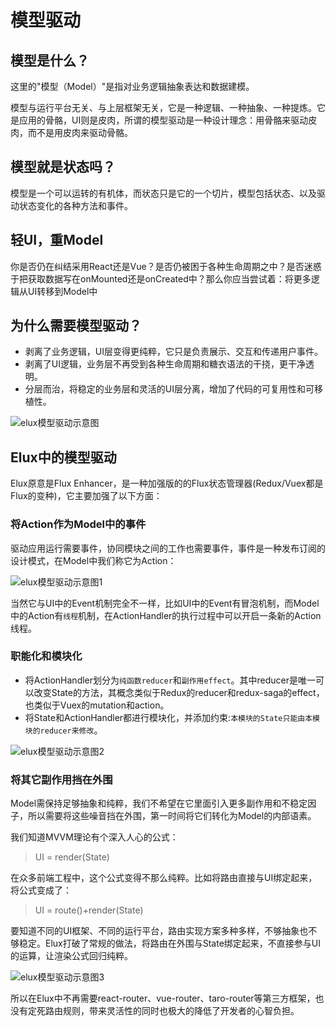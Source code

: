 # 模型驱动

## 模型是什么？

这里的"模型（Model）"是指对业务逻辑抽象表达和数据建模。

模型与运行平台无关、与上层框架无关，它是一种逻辑、一种抽象、一种提炼。它是应用的骨骼，UI则是皮肉，所谓的模型驱动是一种设计理念：用骨骼来驱动皮肉，而不是用皮肉来驱动骨骼。

## 模型就是状态吗？

模型是一个可以运转的有机体，而状态只是它的一个切片，模型包括状态、以及驱动状态变化的各种方法和事件。

## 轻UI，重Model

你是否仍在纠结采用React还是Vue？是否仍被困于各种生命周期之中？是否迷惑于把获取数据写在onMounted还是onCreated中？那么你应当尝试着：将更多逻辑从UI转移到Model中

## 为什么需要模型驱动？

- 剥离了业务逻辑，UI层变得更纯粹，它只是负责展示、交互和传递用户事件。
- 剥离了UI逻辑，业务层不再受到各种生命周期和糖衣语法的干挠，更干净透明。
- 分层而治，将稳定的业务层和灵活的UI层分离，增加了代码的可复用性和可移植性。

![elux模型驱动示意图](/images/model-reusable.svg)

## Elux中的模型驱动

Elux原意是Flux Enhancer，是一种加强版的的Flux状态管理器(Redux/Vuex都是Flux的变种)，它主要加强了以下方面：

### 将Action作为Model中的事件

驱动应用运行需要事件，协同模块之间的工作也需要事件，事件是一种发布订阅的设计模式，在Model中我们称它为Action：

![elux模型驱动示意图1](/images/model1.svg)

当然它与UI中的Event机制完全不一样，比如UI中的Event有冒泡机制，而Model中的Action有`线程`机制，在ActionHandler的执行过程中可以开启一条新的Action线程。

### 职能化和模块化

- 将ActionHandler划分为`纯函数reducer`和`副作用effect`。其中reducer是唯一可以改变State的方法，其概念类似于Redux的reducer和redux-saga的effect，也类似于Vuex的mutation和action。
- 将State和ActionHandler都进行模块化，并添加约束:`本模块的State只能由本模块的reducer来修改`。

![elux模型驱动示意图2](/images/model2.svg)

### 将其它副作用挡在外围

Model需保持足够抽象和纯粹，我们不希望在它里面引入更多副作用和不稳定因子，所以需要将这些噪音挡在外围，第一时间将它们转化为Model的内部语素。

我们知道MVVM理论有个深入人心的公式：

> UI = render(State)

在众多前端工程中，这个公式变得不那么纯粹。比如将路由直接与UI绑定起来，将公式变成了：

> UI = route()+render(State)

要知道不同的UI框架、不同的运行平台，路由实现方案多种多样，不够抽象也不够稳定。Elux打破了常规的做法，将路由在外围与State绑定起来，不直接参与UI的运算，让渲染公式回归纯粹。

![elux模型驱动示意图3](/images/model3.svg)

所以在Elux中不再需要react-router、vue-router、taro-router等第三方框架，也没有定死路由规则，带来灵活性的同时也极大的降低了开发者的心智负担。
